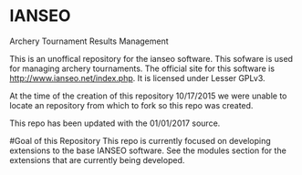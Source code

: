 # IANSEO
Archery Tournament Results Management

This is an unoffical repository for the ianseo software.  This sofware is used for managing archery tournaments.  The official site for this software is http://www.ianseo.net/index.php.  It is licensed under Lesser GPLv3.

At the time of the creation of this repository 10/17/2015 we were unable to locate an repository from which to fork so this repo was created.

This repo has been updated with the 01/01/2017 source.

#Goal of this Repository
This repo is currently focused on developing extensions to the base IANSEO software.  See the modules section for the extensions that are currently  being developed.
